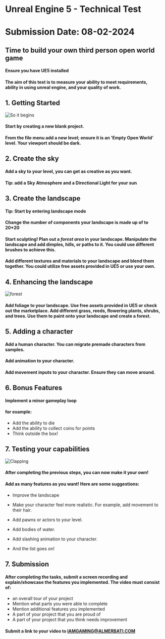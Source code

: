 # Unreal Engine 5 - Technical Test

# Submission Date: 08-02-2024

## Time to build your own third person open world game

#### Ensure you have UE5 installed

#### The aim of this test is to measure your ability to meet requirements, ability in using unreal engine, and your quality of work.

## 1. Getting Started

![So it begins](https://media1.tenor.com/m/JFbK3iAvxUQAAAAC/so-it-begins-lotr.gif)

#### Start by creating a new blank project.

#### From the file menu add a new level; ensure it is an 'Empty Open World' level. Your viewport should be dark.

## 2. Create the sky

#### Add a sky to your level, you can get as creative as you want.

#### Tip: add a Sky Atmosphere and a Directional Light for your sun

## 3. Create the landscape

#### Tip: Start by entering landscape mode

#### Change the number of components your landscape is made up of to 20\*20

#### Start sculpting! Plan out a _**forest area**_ in your landscape. Manipulate the landscape and add dimples, hills, or paths to it. You could use different brushes to achieve this.

#### Add different textures and materials to your landscape and blend them together. You could utilize free assets provided in UE5 or use your own.

## 4. Enhancing the landscape

![forest](https://64.media.tumblr.com/5c6eb9398d275e7a253294affbe17782/tumblr_nmcb91NgAL1qd479ro1_640.gif)

#### Add foliage to your landscape. Use free assets provided in UE5 or check out the marketplace. Add different grass, reeds, flowering plants, shrubs, and trees. Use them to paint onto your landscape and create a forest.

## 5. Adding a character

#### Add a human character. You can migrate premade characters from samples.

#### Add animation to your character.

#### Add movement inputs to your character. Ensure they can move around.

## 6. Bonus Features

#### Implement a minor gameplay loop

#### for example:

- Add the ability to die
- Add the ability to collect coins for points
- Think outside the box!

## 7. Testing your capabilities

![Clapping](https://media4.giphy.com/media/zGnnFpOB1OjMQ/giphy.gif?cid=6c09b952tlrpq00jpgoo7640o8n0d3rfzm2ecqp73j9uawpq&ep=v1_gifs_search&rid=giphy.gif&ct=g)

#### After completing the previous steps, you can now make it your own!

#### Add as many features as you want! Here are some suggestions:

- Improve the landscape

- Make your character feel more realistic. For example, add movement to their hair.

- Add pawns or actors to your level.

- Add bodies of water.

- Add slashing animation to your character.

- And the list goes on!

## 7. Submission

#### After completing the tasks, submit a screen recording and explain/showcase the features you implemented. The video must consist of:

- an overall tour of your project
- Mention what parts you were able to complete
- Mention additional features you implemented
- A part of your project that you are proud of
- A part of your project that you think needs improvement

#### Submit a link to your video to IAMGAMING@ALMERBATI.COM

